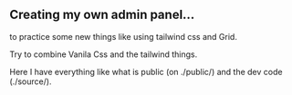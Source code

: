 ## Creating my own admin panel...

to practice some new things like using tailwind css and Grid.

Try to combine Vanila Css and the tailwind things.

Here I have everything like what is public (on ./public/) and the dev code (./source/).
